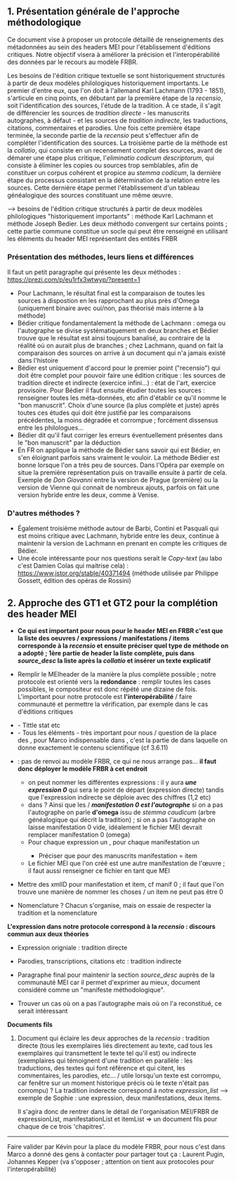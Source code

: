 ## 1. Présentation générale de l'approche méthodologique

Ce document vise à proposer un protocole détaillé de renseignements des métadonnées au sein des headers MEI pour l'établissement d'éditions critiques. Notre objectif visera à améliorer la précision et l'interopérabilité des données par le recours au modèle FRBR. 

Les besoins de l'édition critique textuelle se sont historiquement structurés à partir de deux modèles philologiques historiquement importants. Le premier d'entre eux, que l'on doit à l'allemand Karl Lachmann (1793 - 1851), s'articule en cinq points, en débutant par la première étape de la _recensio_, soit l'identification des sources, l'étude de la tradition. À ce stade, il s'agit de différencier les sources de _tradition directe_ - les manuscrits autographes, à défaut - et les sources de _tradition indirecte_, les traductions, citations, commentaires et parodies. Une fois cette première étape terminée, la seconde partie de la _recensio_ peut s'effectuer afin de compléter l'identification des sources. La troisième partie de la méthode est la _collatio_, qui consiste en un recensement complet des sources, avant de démarer une étape plus critique, l'_eliminatio codicum descriptorum_, qui consiste à éliminer les copies ou sources trop semblables, afin de constituer un corpus cohérent et propice au _stemma codicum_, la dernière étape du processus consistant en la détermination de la relation entre les sources. Cette dernière étape permet l'établissement d'un tableau généalogique des sources constituant une même œuvre.







   
--> besoins de l'édition critique structurés à partir de deux modèles philologiques "historiquement importants" : méthode Karl Lachmann et méthode Joseph Bedier. Les deux méthodo convergent sur certains points ; cette partie commune constitue un socle qui peut être renseigné en utilisant les éléments du header MEI représentant des entités FRBR

### Présentation des méthodes, leurs liens et différences

Il faut un petit paragraphe qui présente les deux méthodes : https://prezi.com/p/eu1rfx3wtwyp/?present=1
- Pour Lachmann, le résultat final est la comparaison de toutes les sources à dispostion en les rapprochant au plus près d'Omega (uniquement binaire avec oui/non, pas théorisé mais interne à la méthode)
- Bédier critique fondamentalement la méthode de Lachmann : omega ou l'autographe se divise systématiquement en deux branches et Bédier trouve que le résultat est ainsi toujours banalisé, au contraire de la réalité où on aurait plus de branches ; chez Lachmann, quand on fait la comparaison des sources on arrive à un document qui n'a jamais existé dans l'histoire
- Bédier est uniquement d'accord pour le premier point ("recensio") qui doit être complet pour pouvoir faire une édition critique : les sources de tradition directe et indirecte (exercice infini...) : état de l'art, exercice provisoire. Pour Bédier il faut ensuite étudier toutes les sources : renseigner toutes les méta-données, etc afin d'établir ce qu'il nomme le "bon manuscrit". Choix d'une source (la plus complète et juste) après toutes ces études qui doit être justifié par les comparaisons précédentes, la moins dégradée et corrompue ; forcément dissensus entre les philologues...
- Bédier dit qu'il faut corriger les erreurs éventuellement présentes dans le "bon manuscrit" par la déduction
- En FR on applique la méthode de Bédier sans savoir qui est Bédier, en s'en éloignant parfois sans vraiment le vouloir. La méthode Bédier est bonne lorsque l'on a très peu de sources. Dans l'Opéra par exemple on situe la première représentation puis on travaille ensuite à partir de cela. Exemple de _Don Giovanni_ entre la version de Prague (première) ou la version de Vienne qui connait de nombreux ajouts, parfois on fait une version hybride entre les deux, comme à Venise.

### D'autres méthodes ?
  
- Également troisième méthode autour de Barbi, Contini et Pasquali qui est moins critique avec Lachmann, hybride entre les deux, continue à maintenir la version de Lachmann en prenant en compte les critiques de Bédier.
- Une école intéressante pour nos questions serait le _Copy-text_ (au labo c'est Damien Colas qui maitrise cela) : https://www.jstor.org/stable/40371494 (méthode utilisée par Philippe Gossett, édition des opéras de Rossini)

## 2. Approche des GT1 et GT2 pour la complétion des header MEI

- **Ce qui est important pour nous pour le header MEI en FRBR c'est que la liste des oeuvres / expressions / manifestations / items corresponde à la _recensio_ et ensuite préciser quel type de méthode on a adopté ; 1ère partie de header la liste complète, puis dans _source_desc_ la liste après la _collatio_ et insérer un texte explicatif**

- Remplir le MEIheader de la manière la plus complète possible ; notre protocole est orienté vers la **redondance** : remplir toutes les cases possibles, le compositeur est donc répété une dizaine de fois. L'important pour notre protocole est **l'interopérabilité** / faire communauté et permettre la vérification, par exemple dans le cas d'éditions critiques

- <meiHead>
   - Tittle stat etc
- <fileDesc>
   - Tous les éléments
   - <sourceDesc> très important pour nous / question de la place des <statement>, pour Marco indispensable dans <sourceDesc>, c'est la partie   
      de <fileDesc> dans laquelle on donne exactement le contenu scientifique (cf 3.6.11)
- <workList> : pas de renvoi au modèle FRBR, ce qui ne nous arrange pas... **il faut donc déployer le modèle FRBR à cet endroit**
   - <expressionList> on peut nommer les différentes expressions : il y aura **_une expression 0_** qui sera le point de départ (expression            directe) tandis que l'expression indirecte se déploie avec des chiffres (1,2 etc)
   - <manifestationList> dans <workList> ? Ainsi que les <itemList> / **_manifestation 0 est l'autographe_** si on a pas l'autographe on parle       **d'omega** issu de _stemma caudicum_ (arbre généalogique qui décrit la tradition) ; si on a pas l'autographe on laisse manifestation 0          vide, idéalement le fichier MEI devrait remplacer manifestation 0 (omega)
   - Pour chaque expression un <manifestationList>, pour chaque manifestation un <itemList>
      - Préciser que pour des manuscrits manifestation = item
   - Le fichier MEI que l'on créé est une autre manifestation de l'œuvre ; il faut aussi renseigner ce fichier en tant que MEI

- Mettre des xmlID pour manifestation et item, cf manif 0 ; il faut que l'on trouve une manière de nommer les choses / un item ne peut pas être 0

- Nomenclature ? Chacun s'organise, mais on essaie de respecter la tradition et la nomenclature

**L'expression dans notre protocole correspond à la _recensio_ : discours commun aux deux théories**
- Expression origniale : tradition directe
- Parodies, transcriptions, citations etc : tradition indirecte


- Paragraphe final pour maintenir la section _source_desc_ auprès de la communauté MEI car il permet d'exprimer au mieux, document considéré comme un "manifeste méthodologique".

- Trouver un cas où on a pas l'autographe mais où on l'a reconstitué, ce serait intéressant

**Documents fils**

1. Document qui éclaire les deux approches de la _recensio_ : tradition directe (tous les exemplaires liés directement au texte, cad tous les exemplaires qui transmettent le texte tel qu'il est) ou indirecte (exemplaires qui témoignent d'une tradition en parallèle : les traductions, des textes qui font référence et qui citent, les commentaires, les parodies, etc... / utile lorsqu'un texte est corrompu, car fenêtre sur un moment historique précis où le texte n'était pas corrompu) ? La tradition inderecte correspond à notre _expression_list_
--> exemple de Sophie : une expression, deux manifestations, deux items.

   Il s'agira donc de rentrer dans le détail de l'organisation MEI/FRBR de expressionList, manifestationList et itemList => un document fils pour chaque de ce trois 'chapitres'.

 - - -

Faire valider par Kévin pour la place du modèle FRBR, pour nous c'est dans <workList>
Marco a donné des gens à contacter pour partager tout ça : Laurent Pugin, Johannes Kepper (va s'opposer ; attention on tient aux protocoles pour l'interopérabilité) 
